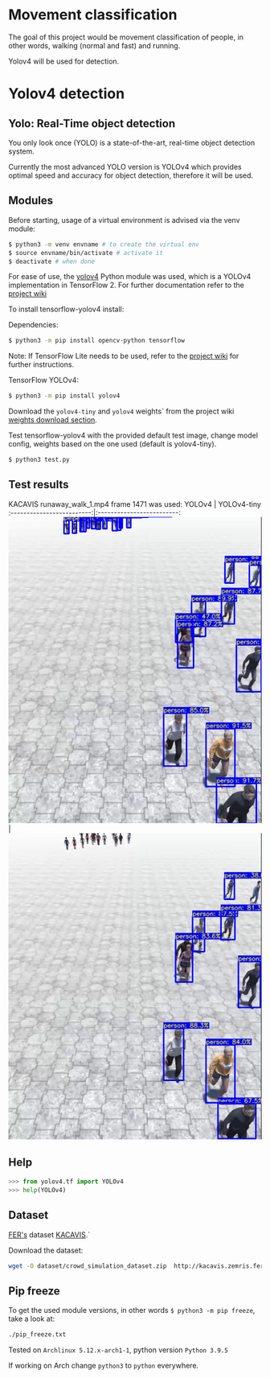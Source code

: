 # Movement classification

The goal of this project would be movement classification of people, in other words, walking (normal and fast) and running.

Yolov4 will be used for detection.

# Yolov4 detection

## Yolo: Real-Time object detection
You only look once (YOLO) is a state-of-the-art, real-time object detection system. 

Currently the most advanced YOLO version is YOLOv4 which provides optimal speed and accuracy for object detection, therefore it will be used.

## Modules
Before starting, usage of a virtual environment is advised via the venv module:
```bash
$ python3 -m venv envname # to create the virtual env
$ source envname/bin/activate # activate it
$ deactivate # when done
```

For ease of use, the [yolov4](https://pypi.org/project/yolov4/) Python module was used, which is a YOLOv4 implementation in TensorFlow 2. 
For further documentation refer to the [project wiki](https://wiki.loliot.net/docs/lang/python/libraries/yolov4/python-yolov4-about/)

To install tensorflow-yolov4 install:

Dependencies:
```bash
$ python3 -m pip install opencv-python tensorflow
```
Note: If TensorFlow Lite needs to be used, refer to the [project wiki](https://wiki.loliot.net/docs/lang/python/libraries/yolov4/python-yolov4-about/) for further instructions.


TensorFlow YOLOv4:
```bash
$ python3 -m pip install yolov4
```

Download the `yolov4-tiny` and `yolov4` weights` from the project wiki [weights download section](https://wiki.loliot.net/docs/lang/python/libraries/yolov4/python-yolov4-about/#download-weights).


Test tensorflow-yolov4 with the provided default test image, change model config, weights based on the one used (default is yolov4-tiny).
```bash
$ python3 test.py
```

## Test results
KACAVIS runaway_walk_1.mp4 frame 1471 was used:
YOLOv4             |  YOLOv4-tiny
:-------------------------:|:-------------------------:
![Yolov4](assets/passaway_walk_1_frame1471_yolov4.png)  |  ![Yolov4-tiny](assets/passaway_walk_1_frame1471_yolov4-tiny.png)

## Help
```python
>>> from yolov4.tf import YOLOv4
>>> help(YOLOv4)
```

## Dataset
[FER's](https://www.fer.unizg.hr/?) dataset [KACAVIS](http://kacavis.zemris.fer.hr/).`

Download the dataset:
```bash
wget -O dataset/crowd_simulation_dataset.zip  http://kacavis.zemris.fer.hr/datasets/Crowd_simulation_dataset_videos.zip
```

## Pip freeze
To get the used module versions, in other words `$ python3 -m pip freeze`, take a look at:
```bash
./pip_freeze.txt
```

Tested on `Archlinux 5.12.x-arch1-1`, python version `Python 3.9.5`

If working on Arch change `python3` to `python` everywhere.

